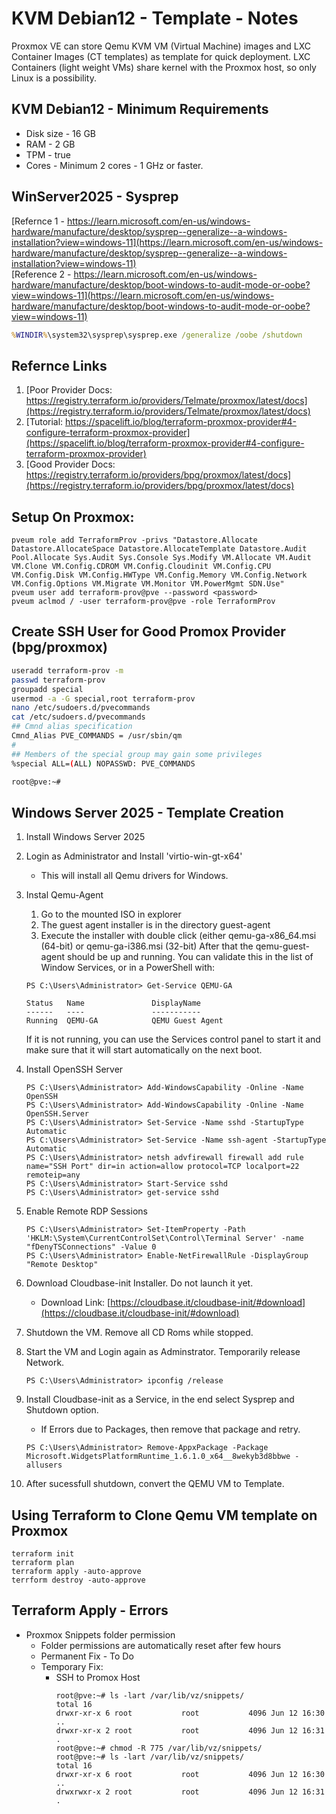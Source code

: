 # KVM Debian12 - Template - Notes
Proxmox VE can store Qemu KVM VM (Virtual Machine) images and LXC Container Images (CT templates) as template for quick deployment. LXC Containers (light weight VMs) share kernel with the Proxmox host, so only Linux is a possibility.

## KVM Debian12 - Minimum Requirements
- Disk size - 16 GB
- RAM - 2 GB
- TPM - true
- Cores - Minimum 2 cores - 1 GHz or faster.


## WinServer2025 - Sysprep
[Refernce 1 - https://learn.microsoft.com/en-us/windows-hardware/manufacture/desktop/sysprep--generalize--a-windows-installation?view=windows-11](https://learn.microsoft.com/en-us/windows-hardware/manufacture/desktop/sysprep--generalize--a-windows-installation?view=windows-11)  
[Reference 2 - https://learn.microsoft.com/en-us/windows-hardware/manufacture/desktop/boot-windows-to-audit-mode-or-oobe?view=windows-11](https://learn.microsoft.com/en-us/windows-hardware/manufacture/desktop/boot-windows-to-audit-mode-or-oobe?view=windows-11)  
```cmd
%WINDIR%\system32\sysprep\sysprep.exe /generalize /oobe /shutdown
```
  

## Refernce Links
1. [Poor Provider Docs: https://registry.terraform.io/providers/Telmate/proxmox/latest/docs](https://registry.terraform.io/providers/Telmate/proxmox/latest/docs)
1. [Tutorial: https://spacelift.io/blog/terraform-proxmox-provider#4-configure-terraform-proxmox-provider](https://spacelift.io/blog/terraform-proxmox-provider#4-configure-terraform-proxmox-provider)
1. [Good Provider Docs: https://registry.terraform.io/providers/bpg/proxmox/latest/docs](https://registry.terraform.io/providers/bpg/proxmox/latest/docs)

## Setup On Proxmox:
```
pveum role add TerraformProv -privs "Datastore.Allocate Datastore.AllocateSpace Datastore.AllocateTemplate Datastore.Audit Pool.Allocate Sys.Audit Sys.Console Sys.Modify VM.Allocate VM.Audit VM.Clone VM.Config.CDROM VM.Config.Cloudinit VM.Config.CPU VM.Config.Disk VM.Config.HWType VM.Config.Memory VM.Config.Network VM.Config.Options VM.Migrate VM.Monitor VM.PowerMgmt SDN.Use"
pveum user add terraform-prov@pve --password <password>
pveum aclmod / -user terraform-prov@pve -role TerraformProv
```
## Create SSH User for Good Promox Provider (bpg/proxmox)
```bash
useradd terraform-prov -m
passwd terraform-prov
groupadd special
usermod -a -G special,root terraform-prov
nano /etc/sudoers.d/pvecommands
cat /etc/sudoers.d/pvecommands
## Cmnd alias specification
Cmnd_Alias PVE_COMMANDS = /usr/sbin/qm
#
## Members of the special group may gain some privileges
%special ALL=(ALL) NOPASSWD: PVE_COMMANDS

root@pve:~#
```

## Windows Server 2025 - Template Creation

1. Install Windows Server 2025

1. Login as Administrator and Install 'virtio-win-gt-x64'
    - This will install all Qemu drivers for Windows.

1. Instal Qemu-Agent
    1. Go to the mounted ISO in explorer
    1. The guest agent installer is in the directory guest-agent
    1. Execute the installer with double click (either qemu-ga-x86_64.msi (64-bit) or qemu-ga-i386.msi (32-bit)
    After that the qemu-guest-agent should be up and running. You can validate this in the list of Window Services, or in a PowerShell with:
    ```
    PS C:\Users\Administrator> Get-Service QEMU-GA
    
    Status   Name               DisplayName
    ------   ----               -----------
    Running  QEMU-GA            QEMU Guest Agent
    ```
    If it is not running, you can use the Services control panel to start it and make sure that it will start automatically on the next boot.

1. Install OpenSSH Server
    ```
    PS C:\Users\Administrator> Add-WindowsCapability -Online -Name OpenSSH
    PS C:\Users\Administrator> Add-WindowsCapability -Online -Name OpenSSH.Server
    PS C:\Users\Administrator> Set-Service -Name sshd -StartupType Automatic
    PS C:\Users\Administrator> Set-Service -Name ssh-agent -StartupType Automatic
    PS C:\Users\Administrator> netsh advfirewall firewall add rule name="SSH Port" dir=in action=allow protocol=TCP localport=22 remoteip=any
    PS C:\Users\Administrator> Start-Service sshd
    PS C:\Users\Administrator> get-service sshd
    ```

1. Enable Remote RDP Sessions
    ```
    PS C:\Users\Administrator> Set-ItemProperty -Path 'HKLM:\System\CurrentControlSet\Control\Terminal Server' -name "fDenyTSConnections" -Value 0
    PS C:\Users\Administrator> Enable-NetFirewallRule -DisplayGroup "Remote Desktop"
    ```

1. Download Cloudbase-init Installer. Do not launch it yet.  
    - Download Link: [https://cloudbase.it/cloudbase-init/#download](https://cloudbase.it/cloudbase-init/#download)

1. Shutdown the VM. Remove all CD Roms while stopped.

1. Start the VM and Login again as Adminstrator. Temporarily release Network.
    ```
    PS C:\Users\Administrator> ipconfig /release
    ```

1. Install Cloudbase-init as a Service, in the end select Sysprep and Shutdown option.
    - If Errors due to Packages, then remove that package and retry.
    ```
    PS C:\Users\Administrator> Remove-AppxPackage -Package Microsoft.WidgetsPlatformRuntime_1.6.1.0_x64__8wekyb3d8bbwe -allusers
    ```

1. After sucessfull shutdown, convert the QEMU VM to Template.

## Using Terraform to Clone Qemu VM template on Proxmox
```
terraform init
terraform plan
terraform apply -auto-approve
terrform destroy -auto-approve
```

## Terraform Apply - Errors
- Proxmox Snippets folder permission
    - Folder permissions are automatically reset after few hours
    - Permanent Fix - To Do
    - Temporary Fix:
        - SSH to Promox Host
            ```
            root@pve:~# ls -lart /var/lib/vz/snippets/
            total 16
            drwxr-xr-x 6 root           root           4096 Jun 12 16:30 ..
            drwxr-xr-x 2 root           root           4096 Jun 12 16:31 .
            root@pve:~# chmod -R 775 /var/lib/vz/snippets/
            root@pve:~# ls -lart /var/lib/vz/snippets/
            total 16
            drwxr-xr-x 6 root           root           4096 Jun 12 16:30 ..
            drwxrwxr-x 2 root           root           4096 Jun 12 16:31 .
            ```
